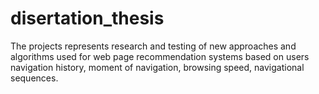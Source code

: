 # disertation_thesis
The projects represents research and testing of new approaches and algorithms used for web page 
recommendation systems based on users navigation history, moment of navigation, browsing speed, 
navigational sequences. 
